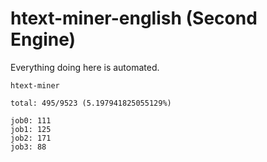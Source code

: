 # htext-miner-english (Second Engine)

Everything doing here is automated.

```
htext-miner

total: 495/9523 (5.197941825055129%)

job0: 111
job1: 125
job2: 171
job3: 88
```